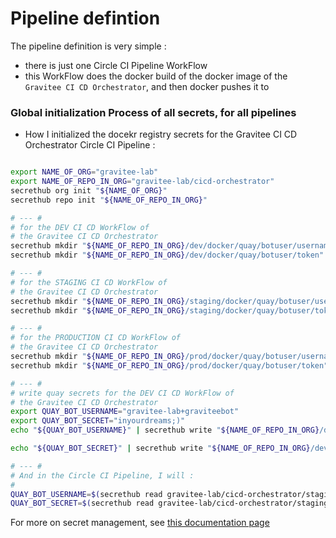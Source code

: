# Pipeline defintion

The pipeline definition is very simple :
* there is just one Circle CI Pipeline WorkFlow
* this WorkFlow does the docker build of the docker image of the `Gravitee CI CD Orchestrator`, and then docker pushes it to 


### Global initialization Process of all secrets, for all pipelines

* How I initialized the docekr registry secrets for the Gravitee CI CD Orchestrator Circle CI Pipeline :

```bash

export NAME_OF_ORG="gravitee-lab"
export NAME_OF_REPO_IN_ORG="gravitee-lab/cicd-orchestrator"
secrethub org init "${NAME_OF_ORG}"
secrethub repo init "${NAME_OF_REPO_IN_ORG}"

# --- #
# for the DEV CI CD WorkFlow of
# the Gravitee CI CD Orchestrator
secrethub mkdir "${NAME_OF_REPO_IN_ORG}/dev/docker/quay/botuser/username"
secrethub mkdir "${NAME_OF_REPO_IN_ORG}/dev/docker/quay/botuser/token"

# --- #
# for the STAGING CI CD WorkFlow of
# the Gravitee CI CD Orchestrator
secrethub mkdir "${NAME_OF_REPO_IN_ORG}/staging/docker/quay/botuser/username"
secrethub mkdir "${NAME_OF_REPO_IN_ORG}/staging/docker/quay/botuser/token"

# --- #
# for the PRODUCTION CI CD WorkFlow of
# the Gravitee CI CD Orchestrator
secrethub mkdir "${NAME_OF_REPO_IN_ORG}/prod/docker/quay/botuser/username"
secrethub mkdir "${NAME_OF_REPO_IN_ORG}/prod/docker/quay/botuser/token"

# --- #
# write quay secrets for the DEV CI CD WorkFlow of
# the Gravitee CI CD Orchestrator
export QUAY_BOT_USERNAME="gravitee-lab+graviteebot"
export QUAY_BOT_SECRET="inyourdreams;)"
echo "${QUAY_BOT_USERNAME}" | secrethub write "${NAME_OF_REPO_IN_ORG}/dev/docker/quay/botuser/username"

echo "${QUAY_BOT_SECRET}" | secrethub write "${NAME_OF_REPO_IN_ORG}/dev/docker/quay/botuser/token"

# --- #
# And in the Circle CI Pipeline, I will :
#
QUAY_BOT_USERNAME=$(secrethub read gravitee-lab/cicd-orchestrator/staging/docker/quay/botuser/username)
QUAY_BOT_SECRET=$(secrethub read gravitee-lab/cicd-orchestrator/staging/docker/quay/botoken/token)

```

For more on secret management, see [this documentation page](../documentation/secrets-mgmt/README.md)
